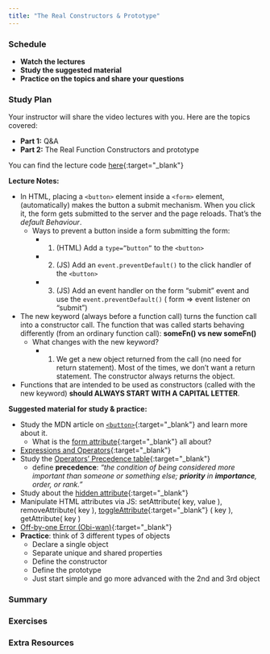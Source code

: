 ```yaml
---
title: "The Real Constructors & Prototype"
---
```


### Schedule

  - **Watch the lectures**
  - **Study the suggested material**
  - **Practice on the topics and share your questions**

### Study Plan

  Your instructor will share the video lectures with you. Here are the topics covered:

  - **Part 1:** Q&A
  - **Part 2:** The Real Function Constructors and prototype

  You can find the lecture code [here](){:target="_blank"}

  **Lecture Notes:**

  - In HTML, placing a `<button>` element inside a `<form>` element, (automatically) makes the button a submit mechanism. When you click it, the form gets submitted to the server and the page reloads. That’s the *default Behaviour*.   
    - Ways to prevent a button inside a form submitting the form:  
      - 1) (HTML) Add a `type=”button”` to the `<button>`  
      - 2) (JS) Add an `event.preventDefault()` to the click handler of the `<button>`  
      - 3) (JS) Add an event handler on the form “submit” event and use the `event.preventDefault()` ( form => event listener on “submit”)   
  - The new keyword (always before a function call) turns the function call into a constructor call. The function that was called starts behaving differently (from an ordinary function call): **someFn() vs new someFn()**  
    - What changes with the new keyword?  
      - 1) We get a new object returned from the call (no need for return statement). Most of the times, we don’t want a return statement. The constructor always returns the object.  
  - Functions that are intended to be used as constructors (called with the new keyword) **should ALWAYS START WITH A CAPITAL LETTER**.

  **Suggested material for study & practice:**

  - Study the MDN article on [`<button>`](https://developer.mozilla.org/en-US/docs/Web/HTML/Element/button#form){:target="_blank"} and learn more about it.  
    - What is the [form attribute](https://developer.mozilla.org/en-US/docs/Web/HTML/Element/button#form){:target="_blank"} all about?  
  - [Expressions and Operators](https://developer.mozilla.org/en-US/docs/Web/JavaScript/Guide/Expressions_and_operators){:target="_blank"}  
  - Study the [Operators’ Precedence table](https://developer.mozilla.org/en-US/docs/Web/JavaScript/Reference/Operators/Operator_precedence#table){:target="_blank"}  
    - define **precedence**: *“the condition of being considered more important than someone or something else; **priority** in **importance**, order, or rank.”*  
  - Study about the [hidden attribute](https://developer.mozilla.org/en-US/docs/Web/HTML/Global_attributes/hidden){:target="_blank"}  
  - Manipulate HTML attributes via JS: setAttribute( key, value ), removeAttribute( key ), [toggleAttribute](https://developer.mozilla.org/en-US/docs/Web/API/Element/toggleAttribute){:target="_blank"} ( key ), getAttribute( key )  
  - [Off-by-one Error (Obi-wan)](https://www.wikiwand.com/en/Off-by-one_error){:target="_blank"}  
  - **Practice**: think of 3 different types of objects  
    - Declare a single object  
    - Separate unique and shared properties  
    - Define the constructor  
    - Define the prototype  
    - Just start simple and go more advanced with the 2nd and 3rd object 


### Summary

### Exercises

### Extra Resources